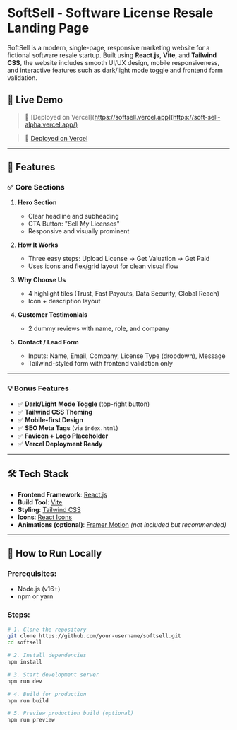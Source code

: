 # SoftSell - Software License Resale Landing Page

SoftSell is a modern, single-page, responsive marketing website for a fictional software resale startup. Built using **React.js**, **Vite**, and **Tailwind CSS**, the website includes smooth UI/UX design, mobile responsiveness, and interactive features such as dark/light mode toggle and frontend form validation.

## 🚀 Live Demo

> 🔗 [Deployed on Vercel](https://softsell.vercel.app](https://soft-sell-alpha.vercel.app/)

> 🔗 [Deployed on Vercel]([https://softsell.vercel.app](https://soft-sell-alpha.vercel.app/)) 

---

## 📑 Features

### ✅ Core Sections

1. **Hero Section**
   - Clear headline and subheading
   - CTA Button: "Sell My Licenses"
   - Responsive and visually prominent

2. **How It Works**
   - Three easy steps: Upload License → Get Valuation → Get Paid
   - Uses icons and flex/grid layout for clean visual flow

3. **Why Choose Us**
   - 4 highlight tiles (Trust, Fast Payouts, Data Security, Global Reach)
   - Icon + description layout

4. **Customer Testimonials**
   - 2 dummy reviews with name, role, and company

5. **Contact / Lead Form**
   - Inputs: Name, Email, Company, License Type (dropdown), Message
   - Tailwind-styled form with frontend validation only

---

### 💡 Bonus Features

- ✅ **Dark/Light Mode Toggle** (top-right button)
- ✅ **Tailwind CSS Theming**
- ✅ **Mobile-first Design**
- ✅ **SEO Meta Tags** (via `index.html`)
- ✅ **Favicon + Logo Placeholder**
- ✅ **Vercel Deployment Ready**

---

## 🛠️ Tech Stack

- **Frontend Framework**: [React.js](https://reactjs.org/)
- **Build Tool**: [Vite](https://vitejs.dev/)
- **Styling**: [Tailwind CSS](https://tailwindcss.com/)
- **Icons**: [React Icons](https://react-icons.github.io/react-icons/)
- **Animations (optional)**: [Framer Motion](https://www.framer.com/motion/) *(not included but recommended)*

---

## 🧪 How to Run Locally

### Prerequisites:
- Node.js (v16+)
- npm or yarn

### Steps:

```bash
# 1. Clone the repository
git clone https://github.com/your-username/softsell.git
cd softsell

# 2. Install dependencies
npm install

# 3. Start development server
npm run dev

# 4. Build for production
npm run build

# 5. Preview production build (optional)
npm run preview
